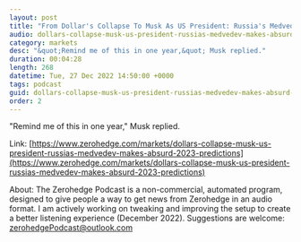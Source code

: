 ```yaml
---
layout: post
title: "From Dollar's Collapse To Musk As US President: Russia's Medvedev Makes 'Absurd' 2023 Predictions"
audio: dollars-collapse-musk-us-president-russias-medvedev-makes-absurd-2023-predictions-0
category: markets
desc: "&quot;Remind me of this in one year,&quot; Musk replied."
duration: 00:04:28
length: 268
datetime: Tue, 27 Dec 2022 14:50:00 +0000
tags: podcast
guid: dollars-collapse-musk-us-president-russias-medvedev-makes-absurd-2023-predictions-0
order: 2
---
```

&quot;Remind me of this in one year,&quot; Musk replied.

Link: [https://www.zerohedge.com/markets/dollars-collapse-musk-us-president-russias-medvedev-makes-absurd-2023-predictions](https://www.zerohedge.com/markets/dollars-collapse-musk-us-president-russias-medvedev-makes-absurd-2023-predictions)

About: The Zerohedge Podcast is a non-commercial, automated program, designed to give people a way to get news from Zerohedge in an audio format.  I am actively working on tweaking and improving the setup to create a better listening experience (December 2022).  Suggestions are welcome: [zerohedgePodcast@outlook.com](mailto:zerohedgePodcast@outlook.com)